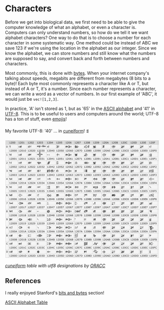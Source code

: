 # Characters

Before we get into biological data, we first need to be able to give the computer knowledge of what an alphabet, or even a character is. Computers can only understand numbers, so how do we tell it we want alphabet characters? One way to do that is to choose a number for each character in some systematic way. One method could be instead of ABC we save 123 if we're using the location in the alphabet as our integer. Since we know the alphabet, we can store numbers and still know what the numbers are supposed to say, and convert back and forth between numbers and characters.

Most commonly, this is done with [bytes](https://en.wikipedia.org/wiki/Byte). When your internet company's talking about speeds, megabits are different from megabytes (8 bits to a byte)! Each byte most commonly represents a character like A or T, but instead of A or T, it's a number. Since each number represents a character, we can write a word as a vector of numbers. In our first example of 'ABC', it would just be `vec![1,2,3]`.

In practice, 'A' isn't stored as 1, but as '65' in the [ASCII alphabet](https://en.wikipedia.org/wiki/ASCII) and '41' in [UTF-8](https://en.wikipedia.org/wiki/UTF-8). This is to be useful to users and computers around the world; UTF-8 has a ton of stuff, even [emojis](https://unicode.org/emoji/charts/full-emoji-list.html)!

My favorite UTF-8: '40' ... in [cuneiform](http://oracc.museum.upenn.edu/doc/help/visitingoracc/fonts/cuneiform1/index.html)! 𒐏

![cuneiform table](../img/cuneiform.png)

*[cuneiform](http://oracc.museum.upenn.edu/doc/help/visitingoracc/fonts/cuneiform1/index.html) table with utf8 designations by [ORACC](http://oracc.museum.upenn.edu/doc/help/visitingoracc/index.html)*

## References 

I really enjoyed Stanford's [bits and bytes](https://web.stanford.edu/class/cs101/bits-bytes.html) section!

[ASCII Alphabet Table](../Index/Ascii_Code_Table.md)

